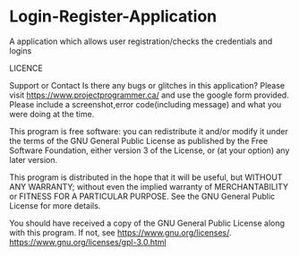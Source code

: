 # Login-Register-Application
A application which allows user registration/checks the credentials and logins

LICENCE

Support or Contact
Is there any bugs or glitches in this application? Please visit https://www.projectprogrammer.ca/ and use the google form provided. Please include a screenshot,error code(including message) and what you were doing at the time.

This program is free software: you can redistribute it and/or modify it under the terms of the GNU General Public License as published by the Free Software Foundation, either version 3 of the License, or (at your option) any later version.

This program is distributed in the hope that it will be useful, but WITHOUT ANY WARRANTY; without even the implied warranty of MERCHANTABILITY or FITNESS FOR A PARTICULAR PURPOSE. See the GNU General Public License for more details.

You should have received a copy of the GNU General Public License along with this program. If not, see https://www.gnu.org/licenses/. https://www.gnu.org/licenses/gpl-3.0.html
